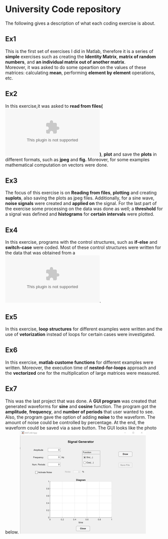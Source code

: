 # University Code repository 
The following gives a description of what each coding exercise is about.
## Ex1
This is the first set of exercises I did in Matlab, therefore it is a series of **simple** exercises such as creating the **Identity Matrix**, **matrix of random numbers**, and **an individual matrix out of another matrix**.  
Moreover, it was asked  to do some opeartion on the values of these matrices: 
calculating **mean**, performing **element by element** operations, etc.
## Ex2
In this exercise,it was asked to **read from files(![csv file](https://github.com/Roxa-na/matlabProjects/blob/main/universityCodes/Ex2/input_file.csv))**, **plot** and save the **plots** in different formats, such as **jpeg** and **fig.** Moreover, for some examples mathematical computation on vectors were done.
## Ex3
The focus of this exercise is on **Reading from files**, **plotting** and creating **suplots**, also saving the plots as jpeg files. Additionally, for a sine wave, **noise signals** were created and **applied on** the signal. For the last part of the exercise some processing on the data was done as well; a **threshold** for a signal was defined and **histograms** for **certain intervals** were plotted. 
## Ex4
In this exercise, programs with the control structures, such as **if-else** and **switch-case** were coded. Most of these control structures were written for the data that was obtained from a ![csv file](https://github.com/Roxa-na/matlabProjects/blob/main/universityCodes/Ex4/num_value.csv).
## Ex5
In this exercise, **loop structures** for different examples were written and the use of **vetorization** instead of loops for certain cases were investigated.
## Ex6
In this exercise, **matlab custome functions** for different examples were written. Moreover, the execution time of **nested-for-loops** approach and the **vectorized** one for the multiplication of large matrices were measured. 
## Ex7
This was the last project that was done. A **GUI program** was created that generated waveforms for **sine** and **cosine** function. The program got the **amplitude**, **frequency**, and **number of periods** that user wanted to see. Also, the program gave the option of adding **noise** to the waveform. The amount of noise could be controlled by percentage. At the end, the waveform could be saved via a save button. The GUI looks like the photo below. 
![Waveform generator](https://github.com/Roxa-na/matlabProjects/blob/main/universityCodes/Ex7/screenShot.png)
